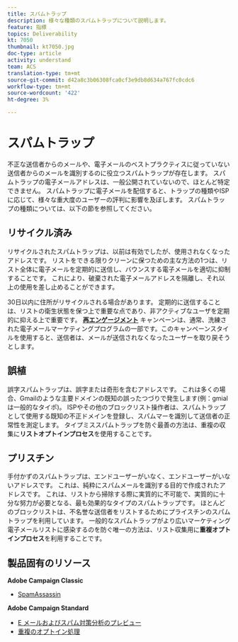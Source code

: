 ```yaml
---
title: スパムトラップ
description: 様々な種類のスパムトラップについて説明します。
feature: 指標
topics: Deliverability
kt: 7050
thumbnail: kt7050.jpg
doc-type: article
activity: understand
team: ACS
translation-type: tm+mt
source-git-commit: d42a8c3b06308fca0cf3e9db8d634a767fc0cdc6
workflow-type: tm+mt
source-wordcount: '422'
ht-degree: 3%

---
```



# スパムトラップ

不正な送信者からのメールや、電子メールのベストプラクティスに従っていない送信者からのメールを識別するのに役立つスパムトラップが存在します。 スパムトラップの電子メールアドレスは、一般公開されていないので、ほとんど特定できません。 スパムトラップに電子メールを配信すると、トラップの種類やISPに応じて、様々な重大度のユーザーの評判に影響を及ぼします。 スパムトラップの種類については、以下の節を参照してください。

## リサイクル済み

リサイクルされたスパムトラップは、以前は有効でしたが、使用されなくなったアドレスです。 リストをできる限りクリーンに保つための主な方法の1つは、リスト全体に電子メールを定期的に送信し、バウンスする電子メールを適切に抑制することです。 これにより、破棄された電子メールアドレスを隔離し、それ以上の使用を差し止めることができます。

30日以内に住所がリサイクルされる場合があります。 定期的に送信することは、リストの衛生状態を保つ上で重要な点であり、非アクティブなユーザを定期的に抑える上で重要です。 **[再エンゲージメント](https://experienceleague.adobe.com/docs/campaign-classic/using/sending-messages/deliverability-management/re-engagement-best-practices.html?lang=en#sending-messages)** キャンペーンは、通常、洗練された電子メールマーケティングプログラムの一部です。このキャンペーンスタイルを使用すると、送信者は、メールが送信されなくなったユーザーを取り戻そうとします。

## 誤植

誤字スパムトラップは、誤字または奇形を含むアドレスです。 これは多くの場合、Gmailのような主要ドメインの既知の誤ったつづりで発生します(例：gmialは一般的なタイポ)。 ISPやその他のブロックリスト操作者は、スパムトラップとして使用する既知の不正ドメインを登録し、スパムマーを識別して送信者の正常性を測定します。 タイプミススパムトラップを防ぐ最善の方法は、重複の収集に&#x200B;**リストオプトインプロセス**&#x200B;を使用することです。

## プリスチン

手付かずのスパムトラップは、エンドユーザーがいなく、エンドユーザーがいないアドレスです。 これは、純粋にスパムメールを識別する目的で作成されたアドレスです。 これは、リストから掃除する際に実質的に不可能で、実質的に十分な努力が必要となる、最も効果的なタイプのスパムトラップです。 ほとんどのブロックリストは、不名誉な送信者をリストするためにプライスチンのスパムトラップを利用しています。 一般的なスパムトラップがより広いマーケティング電子メールリストに感染するのを防ぐ唯一の方法は、リスト収集用に&#x200B;**重複オプトインプロセス**&#x200B;を利用することです。

## 製品固有のリソース

**Adobe Campaign Classic**

* [SpamAssassin](https://experienceleague.adobe.com/docs/campaign-classic/using/sending-messages/deliverability-management/spamassassin.html?lang=en#using-spamassassin)

**Adobe Campaign Standard**

* [E メールおよびスパム対策分析のプレビュー](https://experienceleague.adobe.com/docs/campaign-standard-learn/tutorials/designing-content/email-designer/preview-your-email.html#designing-content)
* [重複のオプトイン処理](https://experienceleague.adobe.com/docs/campaign-standard/using/communication-channels/landing-pages/setting-up-a-double-opt-in-process.html?lang=en#communication-channels)

